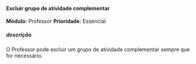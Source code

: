 #### Excluir grupo de atividade complementar
**Módulo:** Professor
**Prioridade:** Essencial
##### descrição
O Professor pode excluir um grupo de atividade complementar sempre que for necessário. 
